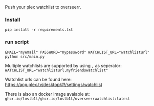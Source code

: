 Push your plex watchlist to overseerr.

### Install
`pip install -r requirements.txt`

### run script
`EMAIL="myemail" PASSWORD="mypassword" WATCHLIST_URL="watchlisturl" python src/main.py`

Multiple watchlists are supported by using `,` as seperator: `WATCHLIST_URL="watchlisturl,myfriendswatchlist"`

Watchlist urls can be found here: https://app.plex.tv/desktop/#!/settings/watchlist

There is also an docker image avaiable at: `ghcr.io/lostb1t/ghcr.io/lostb1t/overseerrwatchlist:latest`
